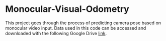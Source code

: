 # Monocular-Visual-Odometry
This project goes through the process of predicting camera pose based on monocular video input. 
Data used in this code can be accessed and downloaded with the following Google Drive [link](https://drive.google.com/drive/folders/1IqTYywF6yJ8MvAn-QDFkQOtaWDz7rxyW?usp=sharing).
